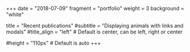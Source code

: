 +++
date = "2018-07-09"
fragment = "portfolio"
weight = 3
background = "white"

title = "Recent publications"
#subtitle = "Displaying animals with links and modals"
#title_align = "left" # Default is center, can be left, right or center

#height = "110px" # Default is auto
+++